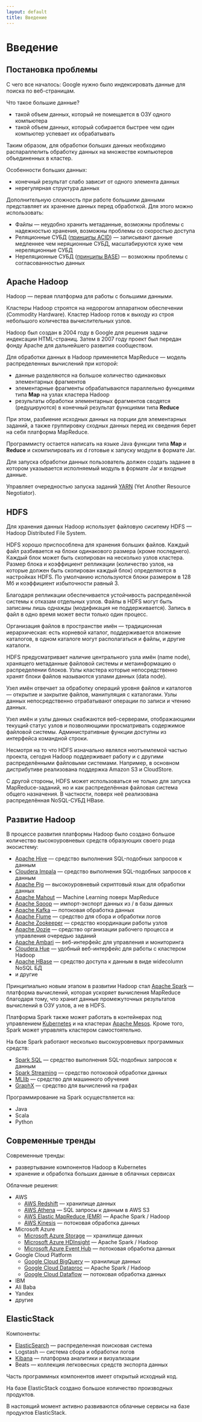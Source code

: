 ```yaml
---
layout: default
title: Введение
---
```


# Введение

## Постановка проблемы

С чего все началось: Google нужно было индексировать данные для поиска по веб-страницам.

Что такое большие данные?

* такой объем данных, который не помещается в ОЗУ одного компьютера
* такой объем данных, который собирается быстрее чем один компьютер успевает их обрабатывать

Таким образом, для обработки больших данных необходимо распараллелить обработку данных на множестве компьютеров объединенных в кластер.

Особенности больших данных:

* конечный результат слабо зависит от одного элемента данных
* нерегулярная структура данных

Дополнительную сложность при работе большими данными представляет их хранение данных перед обработкой. Для этого можно использовать:

- Файлы — неудобно хранить метаданные, возможны проблемы с надежностью хранения, возможны проблемы со скоростью доступа
- Реляционные СУБД ([принципы ACID](https://ru.wikipedia.org/wiki/ACID)) — записывают данные медленнее чем неряционные СУБД, масштабируются хуже чем нереляционные СУБД
- Нереляционные СУБД ([принципы BASE](https://ru.wikipedia.org/wiki/%D0%A2%D0%B5%D0%BE%D1%80%D0%B5%D0%BC%D0%B0_CAP)) — возможны проблемы с согласованностью данных

## Apache Hadoop

Hadoop — первая платформа для работы с большими данными.

Кластеры Hadoop строятся на недорогом аппаратном обеспечении (Commodity Hardware). Кластер Hadoop готов к выходу из строя небольшого количества вычислительных узлов.

Hadoop был создан в 2004 году в Google для решения задачи индексации HTML-страниц. Затем в 2007 году проект был передан фонду Apache для дальнейшего развития сообществом.

Для обработки данных в Hadoop применяется MapReduce — модель распределенных вычислений при которой:

* данные разделяются на большое количество одинаковых элементарных фрагментов
* элементарные фрагменты обрабатываются параллельно функциями типа **Map** на узлах кластера Hadoop
* результаты обработки элементарных фрагментов сводятся (редуцируются) в конечный результат функциями типа **Reduce**

При этом, разбиение исходных данных на порции для элементарных заданий, а также группировку сходных данных перед их сведения берет на себя платформа MapReduce.

Программисту остается написать на языке Java функции типа **Map** и **Reduce** и скомпилировать их d готовые к запуску модули в формате Jar.

Для запуска обработки данных пользователь должен создать задание в котором указывается исполняемый модуль в формате Jar и входные данные.

Управляет очередностью запуска заданий [YARN](https://hadoop.apache.org/docs/current/hadoop-yarn/hadoop-yarn-site/YARN.html) (Yet Another Resource Negotiator).

## HDFS

Для хранения данных Hadoop использует файловую сиситему HDFS — Hadoop Distributed File System.

HDFS хорошо приспособлена для хранения больших файлов. Каждый файл разбивается на блоки одинакового размера (кроме последнего). Каждый блок может быть скопирован на несколько узлов кластера. Размер блока и коэффициент репликации (количество узлов, на которые должен быть скопирован каждый блок) определяются в настройках HDFS. По умолчанию используются блоки размером в 128 Мб и коэффициент избыточности равный 3.

Благодаря репликации обеспечивается устойчивость распределённой системы к отказам отдельных узлов. Файлы в HDFS могут быть записаны лишь однажды (модификация не поддерживается). Запись в файл в одно время может вести только один процесс.

Организация файлов в пространстве имён — традиционная иерархическая: есть корневой каталог, поддерживается вложение каталогов, в одном каталоге могут располагаться и файлы, и другие каталоги.

HDFS предусматривает наличие центрального узла имён (name node), хранящего метаданные файловой системы и метаинформацию о распределении блоков. Узлы кластера которые непосредственно хранят блоки файлов называются узлами данных (data node).

Узел имён отвечает за обработку операций уровня файлов и каталогов — открытие и закрытие файлов, манипуляция с каталогами. Узлы данных непосредственно отрабатывают операции по записи и чтению данных.

Узел имён и узлы данных снабжаются веб-серверами, отображающими текущий статус узлов и позволяющими просматривать содержимое файловой системы. Административные функции доступны из интерфейса командной строки.

Несмотря на то что HDFS изначально являлся неотъемлемой частью проекта, сегодня Hadoop поддерживает работу и с другими распределёнными файловыми системами. Например, в основном дистрибутиве реализована поддержка Amazon S3 и CloudStore.

С другой стороны, HDFS может использоваться не только для запуска MapReduce-заданий, но и как распределённая файловая система общего назначения. В частности, поверх неё реализована распределённая NoSQL-СУБД HBase.


## Развитие Hadoop

В процессе развития платформы Hadoop было создано большое количество высокоуровневых средств образующих своего рода экосистему:

* [Apache Hive](https://hive.apache.org/) — средство выполнения SQL-подобных запросов к данным
* [Cloudera Impala](https://www.cloudera.com/products/open-source/apache-hadoop/impala.html) — средство выполнения SQL-подобных запросов к данным
* [Apache Pig](https://pig.apache.org/) — высокоуровневый скриптовый язык для обработки данных
* [Apache Mahout](https://mahout.apache.org/) — Machine Learning поверх MapReduce
* [Apache Sqoop](https://sqoop.apache.org/) — импорт-экспорт данных из / в базы данных
* [Apache Kafka](https://kafka.apache.org/) — потоковая обработка данных
* [Apache Flume](https://flume.apache.org/) — средство для сбора и обработки логов
* [Apache Zookeeper](https://zookeeper.apache.org/) — средство координации работы узлов
* [Apache Oozie](https://oozie.apache.org/) — средство организации рабочего процесса и управления очередью заданий
* [Apache Ambari](https://ambari.apache.org/) — веб-интерфейс для управления и мониторинга
* [Cloudera Hue](https://www.cloudera.com/products/open-source/apache-hadoop/hue.html) — удобный веб-интерфейс для работы с кластером Hadoop
* [Apache HBase](https://hbase.apache.org/) — средство доступа к данным в виде widecolumn NoSQL БД
* и другие

Принципиально новым этапом в развитии Hadoop стал [Apache Spark](https://spark.apache.org/) — платформа вычислений, которая ускоряет вычисления MapReduce благодаря тому, что хранит данные промежуточных результатов вычислений в ОЗУ узлов, а не в HDFS.

Платформа Spark также может работать в контейнерах под управлением [Kubernetes](https://kubernetes.io/) и на кластерах [Apache Mesos](http://mesos.apache.org/). Кроме того, Spark может управлять кластером самостоятельно.

На базе Spark работают несколько высокоуровневых программных средств:

* [Spark SQL](https://spark.apache.org/sql/) — средство выполнения SQL-подобных запросов к данным
* [Spark Streaming](https://spark.apache.org/streaming/) — средство потоковой обработки данных
* [MLlib](https://spark.apache.org/mllib/) — средство для машинного обучения
* [GraphX](https://spark.apache.org/graphx/) — средство для вычислений на графах

Программирование на Spark осуществляется на:

* Java
* Scala
* Python

## Современные тренды

Современные тренды:

* развертывание компонентов Hadoop в Kubernetes
* хранение и обработка больших данные в облачных сервисах

Облачные решения:

* AWS
  - [AWS Redshift](https://aws.amazon.com/redshift/) — хранилище данных
  - [AWS Athena](https://aws.amazon.com/athena/) — SQL запросы к данным в AWS S3
  - [AWS Elastic MapReduce (EMR)](https://aws.amazon.com/emr/) — Apache Spark / Hadoop
  - [AWS Kinesis](https://aws.amazon.com/kinesis/) — потоковая обработка данных
* Microsoft Azure
  - [Microsoft Azure Storage](https://azure.microsoft.com/en-us/services/storage/) — хранилище данных
  - [Microsoft Azure HDInsight](https://azure.microsoft.com/en-us/services/hdinsight/) — Apache Spark / Hadoop
  - [Microsoft Azure Event Hub](https://azure.microsoft.com/en-us/services/event-hubs/) — потоковая обработка данных
* Google Cloud Platform
  - [Google Cloud BigQuery](https://cloud.google.com/bigquery) — хранилище данных
  - [Google Cloud Dataproc](https://cloud.google.com/dataproc) — Apache Spark / Hadoop
  - [Google Cloud Dataflow](https://cloud.google.com/dataflow) — потоковая обработка данных 
* IBM
* Ali Baba
* Yandex
* другие

## ElasticStack

Компоненты:

* [ElasticSearch](https://ru.wikipedia.org/wiki/Elasticsearch) — распределенная поисковая система
* Logstash — система сбора и обработки логов
* [Kibana](https://ru.wikipedia.org/wiki/Kibana) — платформа аналитики и визуализации
* Beats — коллекция легковесных средств экспорта данных

Часть программных компонентов имеет открытый исходный код.

На базе ElasticStack создано большое количество производных продуктов.

В настоящий момент активно развиваются облачные сервисы на базе продуктов ElasticStack.
